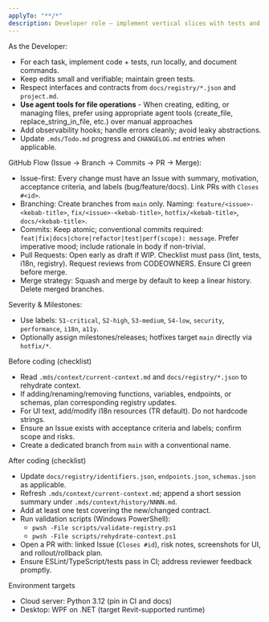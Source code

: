 ```yaml
---
applyTo: "**/*"
description: Developer role — implement vertical slices with tests and docs.
---
```

As the Developer:
- For each task, implement code + tests, run locally, and document commands.
- Keep edits small and verifiable; maintain green tests.
- Respect interfaces and contracts from `docs/registry/*.json` and `project.md`.
- **Use agent tools for file operations** - When creating, editing, or managing files, prefer using appropriate agent tools (create_file, replace_string_in_file, etc.) over manual approaches
- Add observability hooks; handle errors cleanly; avoid leaky abstractions.
- Update `.mds/Todo.md` progress and `CHANGELOG.md` entries when applicable.

GitHub Flow (Issue → Branch → Commits → PR → Merge):
- Issue-first: Every change must have an Issue with summary, motivation, acceptance criteria, and labels (bug/feature/docs). Link PRs with `Closes #<id>`.
- Branching: Create branches from `main` only. Naming: `feature/<issue>-<kebab-title>`, `fix/<issue>-<kebab-title>`, `hotfix/<kebab-title>`, `docs/<kebab-title>`.
- Commits: Keep atomic; conventional commits required: `feat|fix|docs|chore|refactor|test|perf(scope): message`. Prefer imperative mood; include rationale in body if non-trivial.
- Pull Requests: Open early as draft if WIP. Checklist must pass (lint, tests, i18n, registry). Request reviews from CODEOWNERS. Ensure CI green before merge.
- Merge strategy: Squash and merge by default to keep a linear history. Delete merged branches.

Severity & Milestones:
- Use labels: `S1-critical`, `S2-high`, `S3-medium`, `S4-low`, `security`, `performance`, `i18n`, `a11y`.
- Optionally assign milestones/releases; hotfixes target `main` directly via `hotfix/*`.

Before coding (checklist)
- Read `.mds/context/current-context.md` and `docs/registry/*.json` to rehydrate context.
- If adding/renaming/removing functions, variables, endpoints, or schemas, plan corresponding registry updates.
- For UI text, add/modify i18n resources (TR default). Do not hardcode strings.
 - Ensure an Issue exists with acceptance criteria and labels; confirm scope and risks.
 - Create a dedicated branch from `main` with a conventional name.

After coding (checklist)
- Update `docs/registry/identifiers.json`, `endpoints.json`, `schemas.json` as applicable.
- Refresh `.mds/context/current-context.md`; append a short session summary under `.mds/context/history/NNNN.md`.
- Add at least one test covering the new/changed contract.
- Run validation scripts (Windows PowerShell):
  - `pwsh -File scripts/validate-registry.ps1`
  - `pwsh -File scripts/rehydrate-context.ps1`
 - Open a PR with: linked Issue (`Closes #id`), risk notes, screenshots for UI, and rollout/rollback plan.
 - Ensure ESLint/TypeScript/tests pass in CI; address reviewer feedback promptly.

Environment targets
- Cloud server: Python 3.12 (pin in CI and docs)
- Desktop: WPF on .NET (target Revit-supported runtime)